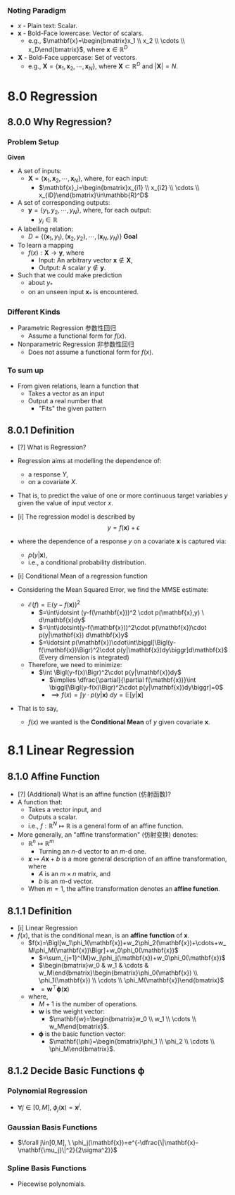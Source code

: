### Noting Paradigm
- $x$ - Plain text: Scalar.
- $\mathbf{x}$ - Bold-Face lowercase: Vector of scalars.
	- e.g., $\mathbf{x}=\begin{bmatrix}x_1 \\ x_2 \\ \cdots \\ x_D\end{bmatrix}$, where $\mathbf{x}\in \mathbb{R}^D$
- $\mathbf{X}$ - Bold-Face uppercase: Set of vectors.
	- e.g., $\mathbf{X}=\{\mathbf{x}_1,\mathbf{x}_2,\cdots,\mathbf{x}_N\}$, where $\mathbf{X}\subset\mathbb{R}^D$ and $|\mathbf{X}|=N$.
# 8.0 Regression
## 8.0.0 Why Regression?
### Problem Setup
**Given**
- A set of inputs:
	- $\mathbf{X}=\{\mathbf{x}_1,\mathbf{x}_2,\cdots,\mathbf{x}_N\}$, where, for each input:
		- $\mathbf{x}_i=\begin{bmatrix}x_{i1} \\ x_{i2} \\ \cdots \\ x_{iD}\end{bmatrix}\in\mathbb{R}^D$
- A set of corresponding outputs:
	- $\mathbf{y}=\{y_1,y_2,\cdots,y_N\}$, where, for each output:
		- $y_i\in\mathbb{R}$
- A labelling relation:
	- $D=\{(\mathbf{x}_1,y_1),(\mathbf{x}_2,y_2),\cdots,(\mathbf{x}_N,y_N)\}$
**Goal**
- To learn a mapping
	- $f(x): \mathbf{X}\rightarrow\mathbf{y}$, where
		- Input: An arbitrary vector $\mathbf{x}\notin\mathbf{X}$, 
		- Output: A scalar $y\notin\mathbf{y}$.
- Such that we could make prediction
	- about $y_*$
	- on an unseen input $\mathbf{x}_*$ is encountered.
### Different Kinds
- Parametric Regression 参数性回归
	- Assume a functional form for $f(x)$.
- Nonparametric Regression 非参数性回归
	- Does not assume a functional form for $f(x)$.
### To sum up
- From given relations, learn a function that
	- Takes a vector as an input
	- Output a real number that
		- "Fits" the given pattern
## 8.0.1 Definition

- [?] What is Regression?
- Regression aims at modelling the dependence of:
	- a response $Y$,
	- on a covariate $X$.
- That is, to predict the value of one or more continuous target variables $y$ given the value of input vector $x$.

- [i] The regression model is described by
$$
y=f(\mathbf{x})+\epsilon
$$
- where the dependence of a response $y$ on a covariate $\mathbf{x}$ is captured via:
	- $p(y|\mathbf{x})$,
	- i.e., a conditional probability distribution.

- [i] Conditional Mean of a regression function
- Considering the Mean Squared Error, we find the MMSE estimate:
	- $\mathcal{E}(f)=\mathbb{E}(y-f(\mathbf{x}))^2$
		- $=\int\idotsint (y-f(\mathbf{x}))^2 \cdot p(\mathbf{x},y) \ d\mathbf{x}dy$
		- $=\int\idotsint(y-f(\mathbf{x}))^2\cdot p(\mathbf{x})\cdot p(y|\mathbf{x}) d\mathbf{x}y$
		- $=\idotsint p(\mathbf{x})\cdot\int\biggl[\Bigl(y-f(\mathbf{x})\Bigr)^2\cdot p(y|\mathbf{x})dy\biggr]d\mathbf{x}$
		  (Every dimension is integrated)
	- Therefore, we need to minimize:
		- $\int \Bigl(y-f(x)\Bigr)^2\cdot p(y|\mathbf{x})dy$
			- $\implies \dfrac{\partial}{\partial f(\mathbf{x})}\int \biggl[\Bigl(y-f(x)\Bigr)^2\cdot p(y|\mathbf{x})dy\biggr]=0$
			- $\implies f(x)=\int y\cdot p(y|\mathbf{x}) \ dy=\mathbb{E}[y|\mathbf{x}]$
- That is to say,
	- $f(x)$ we wanted is the **Conditional Mean** of $y$ given covariate $\mathbf{x}$.
# 8.1 Linear Regression
## 8.1.0 Affine Function

- [?] (Additional) What is an affine function (仿射函数)?
- A function that:
	- Takes a vector input, and
	- Outputs a scalar.
	- i.e., $f: \mathbb{R}^N\mapsto\mathbb{R}$ is a general form of an affine function.
- More generally, an "affine transformation" (仿射变换) denotes:
	- $\mathbb{R}^n\mapsto\mathbb{R}^m$
		- Turning an $n$-d vector to an $m$-d one.
	- $\mathbf{x}\mapsto A\mathbf{x}+b$ is a more general description of an affine transformation, where
		- $A$ is an $m\times n$ matrix, and
		- $b$ is an $m$-d vector.
	- When $m=1$, the affine transformation denotes an **affine function**.
## 8.1.1 Definition
- [i] Linear Regression
- $f(x)$, that is the conditional mean, is an **affine function** of $\mathbf{x}$.
	- $f(x)=\Bigl[w_1\phi_1(\mathbf{x})+w_2\phi_2(\mathbf{x})+\cdots+w_M\phi_M(\mathbf{x})\Bigr]+w_0\phi_0(\mathbf{x})$
		- $=\sum_{j=1}^{M}w_j\phi_j(\mathbf{x})+w_0\phi_0(\mathbf{x})$
		- $\begin{bmatrix}w_0 & w_1 & \cdots & w_M\end{bmatrix}\begin{bmatrix}\phi_0(\mathbf{x}) \\ \phi_1(\mathbf{x}) \\ \cdots \\ \phi_M(\mathbf{x})\end{bmatrix}$
		- $=\mathbf{w}^\top\mathbf{\phi}(\mathbf{x})$
	- where,
		- $M+1$ is the number of operations.
		- $\mathbf{w}$ is the weight vector:
			- $\mathbf{w}=\begin{bmatrix}w_0 \\ w_1 \\ \cdots \\ w_M\end{bmatrix}$.
		- $\mathbf{\phi}$ is the basic function vector:
			- $\mathbf{\phi}=\begin{bmatrix}\phi_1 \\ \phi_2 \\ \cdots \\ \phi_M\end{bmatrix}$.

## 8.1.2 Decide Basic Functions $\mathbf{\phi}$
### Polynomial Regression
- $\forall j\in[0,M], \ \phi_j(\mathbf{x})=\mathbf{x}^j$.

### Gaussian Basis Functions
- $\forall j\in[0,M], \ \phi_j(\mathbf{x})=e^{-\dfrac{\|\mathbf{x}-\mathbf{\mu_j}\|^2}{2\sigma^2}}$

### Spline Basis Functions
- Piecewise polynomials.